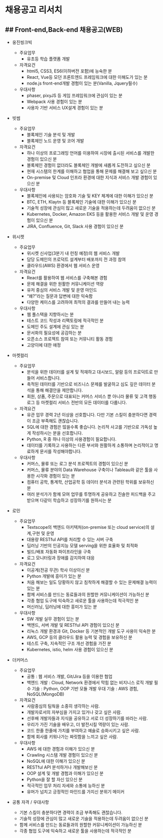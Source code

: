 # **채용공고 리서치**

## ## Front-end,Back-end 채용공고(WEB)

- 웅진씽크빅
  - 주요업무
    - 유초등 학습 플랫폼 개발
  - 자격요건
    - html5, CSS3, ES6(이하버전 포함)에 능숙한 분
    - React, Vue등 모던 프론트엔드 프레임워크에 대한 이해도가 있는 분
    - node.js front-end개발 경험이 있는 분(Vanilla, Jquery필수)
  - 우대사항
    -  phaser, pixyJS 등 게임 프레임워크에 관심이 있는 분
    - Webpack 사용 경험이 있는 분
    - 사용자 기반 서비스 UX설계 경험이 있는 분



- 빗썸
  - 주요업무
    - 블록체인 기술 분석 및 개발
    - 블록체인 노드 운영 및 코어 개발
  - 자격요건
    - 하나 이상의 프로그래밍 언어를 이용하여 시장에 출시된 서비스를 개발한 경험이 있으신 분
    - 블록체인 경험이 없더라도 블록체인 개발에 새롭게 도전하고 싶으신 분
    - 현재 시스템의 한계를 이해하고 협업을 통해 문제를 해결해 보고 싶으신 분
    - On-premise 및 Cloud 인프라 환경에 대한 지식과 서비스 개발 경험이 있으신 분
  - 우대사항
    - 블록체인에 사용되는 암호화 기술 및 KEY 체계에 대한 이해가 있으신 분
    - BTC, ETH, Klaytn 등 블록체인 기술에 대한 이해가 있으신 분
    - 기술적 성장에 관심이 많고 새로운 기술을 적용하는데 두려움이 없으신 분
    - Kubernetes, Docker, Amazon EKS 등을 활용한 서비스 개발 및 운영 경험이 있으신 분
    - JIRA, Confluence, Git, Slack 사용 경험이 있으신 분
- 위시켓
  - 주요업무
    - 위시켓 신사업(3분기 내 런칭 예정)의 웹 서비스 개발
    - 담당 도메인의 프로덕트 설계부터 배포까지 전 과정 참여
    - 클라우드(AWS) 환경에서 웹 서비스 운영
  - 자격요건
    - React를 활용하여 웹 서비스를 구축해본 경험
    - 문제 해결을 위한 원활한 커뮤니케이션 역량
    - 유저 중심의 서비스 개발 및 운영 마인드
    - “왜?”라는 질문과 답변에 대한 익숙함
    - 다양한 케이스를 고려하여 최적의 결과를 만들어 내는 능력
  - 우대사항
    - 웹 풀스택을 지향하시는 분
    - 테스트 코드 작성과 리팩토링에 적극적인 분
    - 도메인 주도 설계에 관심 있는 분
    - 문서화의 필요성에 공감하는 분
    - 오픈소스 프로젝트 참여 또는 커뮤니티 활동 경험
    - 고양이에 대한 애정
- 마켓컬리
  - 주요업무
    - 분석을 위한 데이터를 설계 및 적재하고 대시보드, 알람 등의 프로덕트로 만들어 서비스합니다.
    - 축적된 데이터를 기반으로 비즈니스 문제를 발굴하고 심도 깊은 데이터 분석을 통해 해결안을 제안합니다.
    - 회원, 상품, 주문으로 대표되는 커머스 서비스 뿐 아니라 물류 및 고객 행동 로그 등 마켓컬리 서비스 전반의 모든 데이터를 다룹니다.
  - 자격요건
    - 유관 업무 경력 2년 이상을 선호합니다. 다만 기본 스킬이 충분하다면 경력이 조금 부족해도 괜찮습니다.
    - SQL에 대한 경험은 많을수록 좋습니다. 논리적 사고를 기반으로 가독성 높게 작성하시는 분을 선호합니다.
    - Python, R 중 하나 이상의 사용경험이 필요합니다.
    - 데이터를 기록하고 사용하는 다른 부서와 원활하게 소통하며 논리적이고 명료하게 문서를 작성해야합니다.
  - 우대사항
    - 커머스, 물류 또는 로그 분석 프로젝트의 경험이 있으신 분
    - 커머스, 물류 분야의 Data Warehouse 구축이나 Tableau와 같은 툴을 사용한 시각화 경험이 있는 분
    - 컴퓨터 공학, 통계학, 산업공학 등 데이터 분석과 관련된 학위를 보유하신 분
    - 여러 분석가가 함께 모여 업무를 투명하게 공유하고 진솔한 피드백을 주고받으며 다같이 학습하고 성장하기를 원하시는 분
- 로민
  - 주요업무
    - Textscope의 백엔드 아키텍처(on-premise 또는 cloud service)의 설계,구현 및 운영
    - 대용량 RESTful API를 처리할 수 있는 서버 구축
    - 딥러닝 기반의 인공지능 모델 serving을 위한 효율화 및 최적화
    - 빌드/배포 자동화 파이프라인을 구축
    - 로그 모니터링과 장애를 감지하여 대응
  - 자격요건
    - 이공계(전공 무관) 학사 이상이신 분
    - Python 개발에 흥미가 있는 분
    - 처음 해보는 일도 당황하지 않고 침착하게 해결할 수 있는 문제해결 능력이 있는 분
    - 함께 서비스를 만드는 동료들과의 원할한 커뮤니케이션이 가능하신 분
    - 각종 협업 도구에 익숙하고 새로운 툴을 사용하는데 적극적인 분
    - 머신러닝, 딥러닝에 대한 흥미가 있는 분
  - 우대사항
    - SW 개발 실무 경험이 있는 분
    - 백엔드, 서버 개발 및 RESTful API 경험이 있으신 분
    - 리눅스 개발 환경과 Git, Docker 등 기본적인 개발 도구 사용이 익숙한 분
    - AWS, GCP 등의 클라우드 활용 능력 및 경험을 보유하신 분
    - 테스트 구축, 지속적인 구조 개선 경험을 가진 분
    - Kubernetes, istio, helm 사용 경험이 있으신 분
- 더커머스
  - 주요업무
    - 공통 : 웹 서비스 개발, Git/Jira 등을 이용한 협업
    - 백엔드 개발 : Cloud, Network 환경에서 막힘 없는 비지니스 로직 개발
      필수 기술 : Python, OOP 기반 모듈 개발
      우대 기술 : AWS 경험, NoSQL(MongoDB)
  - 자격요건
    - 사람중심의 팀웍을 소중히 생각하는 사람.
    - 개발자로서의 자부심을 가지고 있거나 갖고 싶은 사람.
    - 선후배 개발자들과 지식을 공유하고 서로 더 성장하기를 바라는 사람.
    - 우리가 가진 기술을 배우고, 더 발전시킬 역량이 있는 사람.
    - 코드 한줄 한줄에 가치를 부여하고 예술로 승화시키고 싶은 사람.
    - 함께 회사를 키워나가는 짜릿함을 느끼고 싶은 사람.
  - 우대사항
    - AWS 에 대한 경험과 이해가 있으신 분
    - Crawling 시스템 개발 경험이 있으신 분
    - NoSQL에 대한 이해가 있으신 분
    - RESTful API 분석하거나 개발해보신 분
    - OOP 설계 및 개발 경험과 이해가 있으신 분
    - Python을 잘 할 자신 있으신 분
    - 적극적인 업무 처리 자세와 소통에 능하신 분
    - 유머가 넘치고 긍정적인 마인드를 가지신 분위기 메이커







- 공통 자격 / 우대사항

  - 기본 스킬이 충분하다면 경력이 조금 부족해도 괜찮습니다.
  - 기술적 성장에 관심이 많고 새로운 기술을 적용하는데 두려움이 없으신 분
  - 함께 서비스를 만드는 동료들과의 원할한 커뮤니케이션이 가능하신 분
  - 각종 협업 도구에 익숙하고 새로운 툴을 사용하는데 적극적인 분

  











